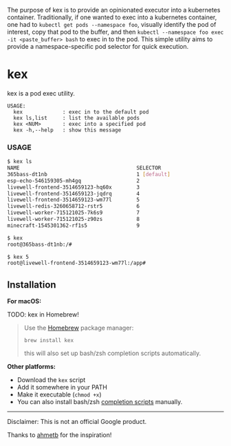 The purpose of kex is to provide an opinionated executor into a kubernetes container.  Traditionally, if one wanted to exec into a kubernetes container, one had to `kubectl get pods --namespace foo`, visually identify the pod of interest, copy that pod to the buffer, and then `kubectl --namespace foo exec -it <paste_buffer> bash` to exec in to the pod.  This simple utility aims to provide a namespace-specific pod selector for quick execution.

# kex

kex is a pod exec utility.

```
USAGE:
  kex             : exec in to the default pod
  kex ls,list     : list the available pods
  kex <NUM>       : exec into a specified pod
  kex -h,--help   : show this message
```

### USAGE

```sh
$ kex ls
NAME                                      SELECTOR
365bass-dt1nb                             1 [default]
esp-echo-546159305-mh4gq                  2
livewell-frontend-3514659123-hq60x        3
livewell-frontend-3514659123-jqdrq        4
livewell-frontend-3514659123-wm77l        5
livewell-redis-3260658712-rstr5           6
livewell-worker-715121025-7k6s9           7
livewell-worker-715121025-z90zs           8
minecraft-1545301362-rf1s5                9

$ kex
root@365bass-dt1nb:/#

$ kex 5
root@livewell-frontend-3514659123-wm77l:/app#
```

## Installation

**For macOS:**

TODO: kex in Homebrew!

> Use the [Homebrew](https://brew.sh/) package manager:
>
>     brew install kex
>
> this will also set up bash/zsh completion scripts automatically.

**Other platforms:**

- Download the `kex` script
- Add it somewhere in your PATH
- Make it executable (`chmod +x`)
- You can also install bash/zsh [completion scripts](completion/) manually.

-----

Disclaimer: This is not an official Google product.

Thanks to [ahmetb](https://github.com/ahmetb) for the inspiration!
